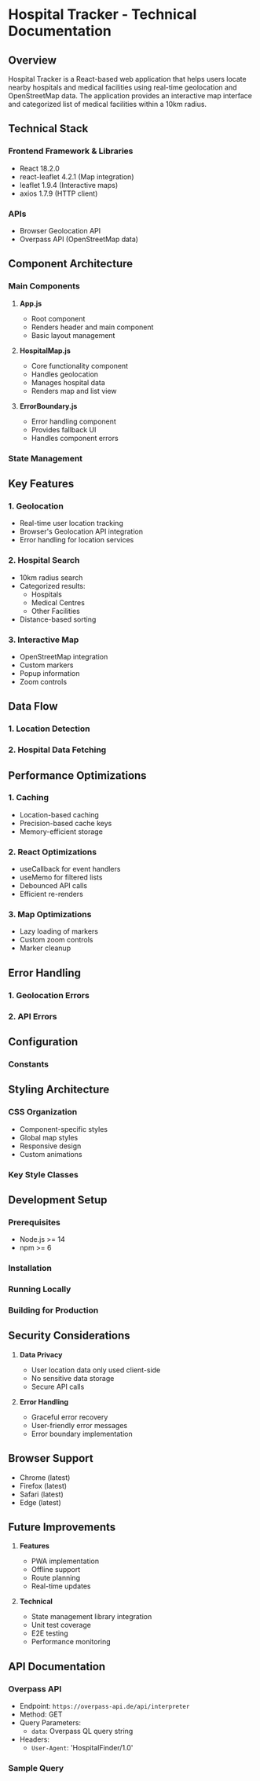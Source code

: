 # Hospital Tracker - Technical Documentation

## Overview
Hospital Tracker is a React-based web application that helps users locate nearby hospitals and medical facilities using real-time geolocation and OpenStreetMap data. The application provides an interactive map interface and categorized list of medical facilities within a 10km radius.

## Technical Stack

### Frontend Framework & Libraries
- React 18.2.0
- react-leaflet 4.2.1 (Map integration)
- leaflet 1.9.4 (Interactive maps)
- axios 1.7.9 (HTTP client)

### APIs
- Browser Geolocation API
- Overpass API (OpenStreetMap data)

## Component Architecture

### Main Components

1. **App.js**
   - Root component
   - Renders header and main component
   - Basic layout management

2. **HospitalMap.js**
   - Core functionality component
   - Handles geolocation
   - Manages hospital data
   - Renders map and list view

3. **ErrorBoundary.js**
   - Error handling component
   - Provides fallback UI
   - Handles component errors

### State Management


## Key Features

### 1. Geolocation
- Real-time user location tracking
- Browser's Geolocation API integration
- Error handling for location services

### 2. Hospital Search
- 10km radius search
- Categorized results:
  - Hospitals
  - Medical Centres
  - Other Facilities
- Distance-based sorting

### 3. Interactive Map
- OpenStreetMap integration
- Custom markers
- Popup information
- Zoom controls

## Data Flow

### 1. Location Detection


### 2. Hospital Data Fetching



## Performance Optimizations

### 1. Caching
- Location-based caching
- Precision-based cache keys
- Memory-efficient storage

### 2. React Optimizations
- useCallback for event handlers
- useMemo for filtered lists
- Debounced API calls
- Efficient re-renders

### 3. Map Optimizations
- Lazy loading of markers
- Custom zoom controls
- Marker cleanup

## Error Handling

### 1. Geolocation Errors



### 2. API Errors



## Configuration

### Constants



## Styling Architecture

### CSS Organization
- Component-specific styles
- Global map styles
- Responsive design
- Custom animations

### Key Style Classes


## Development Setup

### Prerequisites
- Node.js >= 14
- npm >= 6

### Installation



### Running Locally


### Building for Production



## Security Considerations

1. **Data Privacy**
   - User location data only used client-side
   - No sensitive data storage
   - Secure API calls

2. **Error Handling**
   - Graceful error recovery
   - User-friendly error messages
   - Error boundary implementation

## Browser Support
- Chrome (latest)
- Firefox (latest)
- Safari (latest)
- Edge (latest)

## Future Improvements

1. **Features**
   - PWA implementation
   - Offline support
   - Route planning
   - Real-time updates

2. **Technical**
   - State management library integration
   - Unit test coverage
   - E2E testing
   - Performance monitoring

## API Documentation

### Overpass API
- Endpoint: `https://overpass-api.de/api/interpreter`
- Method: GET
- Query Parameters:
  - `data`: Overpass QL query string
- Headers:
  - `User-Agent`: 'HospitalFinder/1.0'

### Sample Query